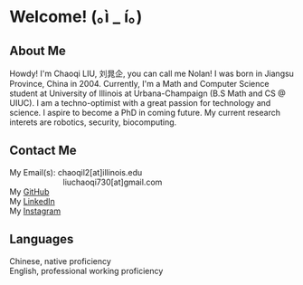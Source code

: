 # Welcome! (｡ì _ í｡)

## About Me
Howdy! I'm Chaoqi LIU, 刘晁企, you can call me Nolan! I was born in Jiangsu Province, China in 2004. Currently, I'm a Math and Computer Science student at University of Illinois at Urbana-Champaign (B.S Math and CS @ UIUC). I am a techno-optimist with a great passion for technology and science. I aspire to become a PhD in coming future. My current research interets are robotics, security, biocomputing.


 
## Contact Me
My Email(s): chaoqil2[at]illinois.edu \
&nbsp;&nbsp;&nbsp;&nbsp;&nbsp;&nbsp;&nbsp;&nbsp;&nbsp;&nbsp;&nbsp;&nbsp;&nbsp;&nbsp;&nbsp;&nbsp;&nbsp;&nbsp;&nbsp;&nbsp;&nbsp;&nbsp;&nbsp;
liuchaoqi730[at]gmail.com \
My [GitHub](https://github.com/Chaoqi-LIU) \
My [LinkedIn](https://www.linkedin.com/in/chaoqi-liu-4a9639211/) \
My [Instagram](https://www.instagram.com/chaoqi_liu/)



## Languages
Chinese, native proficiency \
English, professional working proficiency
